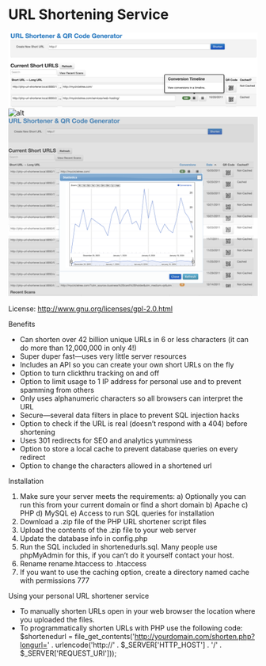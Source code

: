 # URL Shortening Service

![alt](docs/homepage-example-2.png)
![alt](docs/homepage-example-1.png)
![alt](docs/click-stats-example.png)

License: http://www.gnu.org/licenses/gpl-2.0.html

Benefits

- Can shorten over 42 billion unique URLs in 6 or less characters (it can do more than 12,000,000 in only 4!)
- Super duper fast—uses very little server resources
- Includes an API so you can create your own short URLs on the fly
- Option to turn clickthru tracking on and off
- Option to limit usage to 1 IP address for personal use and to prevent spamming from others
- Only uses alphanumeric characters so all browsers can interpret the URL
- Secure—several data filters in place to prevent SQL injection hacks
- Option to check if the URL is real (doesn’t respond with a 404) before shortening
- Uses 301 redirects for SEO and analytics yumminess
- Option to store a local cache to prevent database queries on every redirect
- Option to change the characters allowed in a shortened url

Installation

1. Make sure your server meets the requirements:
    a) Optionally you can run this from your current domain or find a short domain
    b) Apache
    c) PHP
    d) MySQL
    e) Access to run SQL queries for installation
2. Download a .zip file of the PHP URL shortener script files
3. Upload the contents of the .zip file to your web server
4. Update the database info in config.php
5. Run the SQL included in shortenedurls.sql. Many people use phpMyAdmin for this, if you can’t do it yourself contact your host.
6. Rename rename.htaccess to .htaccess
7. If you want to use the caching option, create a directory named cache with permissions 777

Using your personal URL shortener service

- To manually shorten URLs open in your web browser the location where you uploaded the files.
- To programmatically shorten URLs with PHP use the following code:
    $shortenedurl = file_get_contents('http://yourdomain.com/shorten.php?longurl=' . urlencode('http://' . $_SERVER['HTTP_HOST']  . '/' . $_SERVER['REQUEST_URI']));
